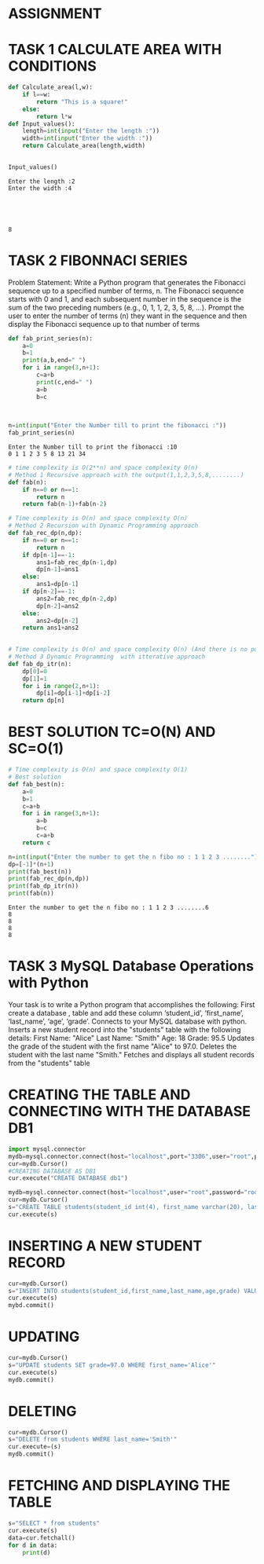 # ASSIGNMENT 

# TASK 1 CALCULATE AREA WITH CONDITIONS 


```python
def Calculate_area(l,w):
    if l==w:
        return "This is a square!"
    else:
        return l*w
def Input_values():
    length=int(input("Enter the length :"))
    width=int(input("Enter the width :"))
    return Calculate_area(length,width)
    
```


```python
Input_values()
```

    Enter the length :2
    Enter the width :4
    




    8



# TASK 2 FIBONNACI SERIES 

Problem Statement:
Write a Python program that generates the Fibonacci sequence up to a specified number of 
terms, n. The Fibonacci sequence starts with 0 and 1, and each subsequent number in the 
sequence is the sum of the two preceding numbers (e.g., 0, 1, 1, 2, 3, 5, 8, ...). Prompt the 
user to enter the number of terms (n) they want in the sequence and then display the 
Fibonacci sequence up to that number of terms


```python
def fab_print_series(n):
    a=0
    b=1
    print(a,b,end=" ")
    for i in range(3,n+1):
        c=a+b
        print(c,end=" ")
        a=b
        b=c
    
        
```


```python
n=int(input("Enter the Number till to print the fibonacci :"))
fab_print_series(n)
```

    Enter the Number till to print the fibonacci :10
    0 1 1 2 3 5 8 13 21 34 


```python
# time complexity is O(2**n) and space complexity O(n) 
# Method 1 Recursive approach with the output(1,1,2,3,5,8,........)
def fab(n):
    if n==0 or n==1:
        return n
    return fab(n-1)+fab(n-2)
```


```python
# Time complexity is O(n) and space complexity O(n) 
# Method 2 Recursion with Dynamic Programming approach 
def fab_rec_dp(n,dp):
    if n==0 or n==1:
        return n 
    if dp[n-1]==-1:
        ans1=fab_rec_dp(n-1,dp)
        dp[n-1]=ans1
    else:
        ans1=dp[n-1]
    if dp[n-2]==-1:
        ans2=fab_rec_dp(n-2,dp)
        dp[n-2]=ans2
    else:
        ans2=dp[n-2]
    return ans1+ans2
    
```


```python
# Time complexity is O(n) and space complexity O(n) (And there is no point of oversatck flow as in the reccursive approach may be)
# Method 3 Dynamic Programming  with itterative approach 
def fab_dp_itr(n):
    dp[0]=0
    dp[1]=1
    for i in range(2,n+1):
        dp[i]=dp[i-1]+dp[i-2]
    return dp[n]

```

# BEST SOLUTION TC=O(N) AND SC=O(1)


```python
# Time complexity is O(n) and space complexity O(1)
# Best solution
def fab_best(n):
    a=0
    b=1
    c=a+b
    for i in range(3,n+1):
        a=b
        b=c
        c=a+b
    return c
```


```python
n=int(input("Enter the number to get the n fibo no : 1 1 2 3 ........"))
dp=[-1]*(n+1)
print(fab_best(n))
print(fab_rec_dp(n,dp))
print(fab_dp_itr(n))
print(fab(n))
```

    Enter the number to get the n fibo no : 1 1 2 3 ........6
    8
    8
    8
    8
    

# TASK 3 MySQL Database Operations with Python

Your task is to write a Python program that accomplishes the following:
First create a database , table and add these column ‘student_id’, ‘first_name’, ‘last_name’,
‘age’, ‘grade’.
Connects to your MySQL database with python.
Inserts a new student record into the "students" table with the following details:
First Name: "Alice"
Last Name: "Smith"
Age: 18
Grade: 95.5
Updates the grade of the student with the first name "Alice" to 97.0.
Deletes the student with the last name "Smith."
Fetches and displays all student records from the "students" table

# CREATING THE TABLE  AND CONNECTING WITH THE DATABASE DB1


```python
import mysql.connector
mydb=mysql.connector.connect(host="localhost",port="3306",user="root",password="admin")
cur=mydb.Cursor()
#CREATING DATABASE AS DB1
cur.execute("CREATE DATABASE db1")
```


```python
mydb=mysql.connector.connect(host="localhost",user="root",password="root",database="db1")
cur=mydb.Cursor()
s="CREATE TABLE students(student_id int(4), first_name varchar(20), last_name varchar(20), age int(4), grade float(5,2))"
cur.execute(s)
```

# INSERTING A NEW STUDENT RECORD


```python
cur=mydb.Cursor()
s="INSERT INTO students(student_id,first_name,last_name,age,grade) VALUES (1,'Alice','Smith',18,95.5)"
cur.execute(s)
mybd.commit()
```

# UPDATING


```python
cur=mydb.Cursor()
s="UPDATE students SET grade=97.0 WHERE first_name='Alice'"
cur.execute(s)
mydb.commit()
```

# DELETING 


```python
cur=mydb.Cursor()
s="DELETE from students WHERE last_name='Smith'"
cur.execute=(s)
mydb.commit()
```

# FETCHING AND DISPLAYING THE TABLE 


```python
s="SELECT * from students"
cur.execute(s)
data=cur.fetchall()
for d in data:
    print(d)
```
